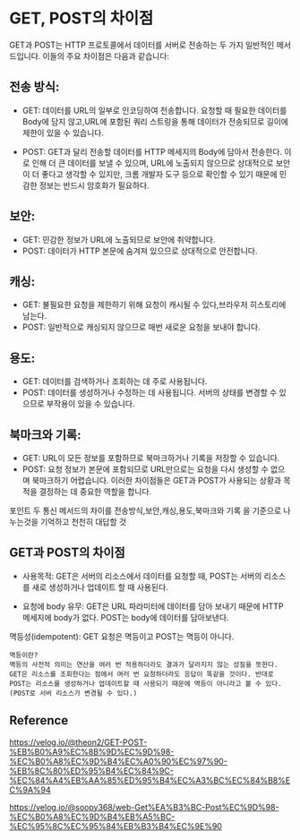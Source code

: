 # GET, POST의 차이점

GET과 POST는 HTTP 프로토콜에서 데이터를 서버로 전송하는 두 가지 일반적인 메서드입니다. 이들의 주요 차이점은 다음과 같습니다:

## 전송 방식:

- GET: 데이터를 URL의 일부로 인코딩하여 전송합니다. 요청할 때 필요한 데이터를 Body에 담지 않고,URL에 포함된 쿼리 스트링을 통해 데이터가 전송되므로 길이에 제한이 있을 수 있습니다.

- POST: GET과 달리 전송할 데이터를 HTTP 메세지의 Body에 담아서 전송한다.
  이로 인해 더 큰 데이터를 보낼 수 있으며, URL에 노출되지 않으므로 상대적으로 보안이 더 좋다고 생각할 수 있지만, 크롬 개발자 도구 등으로 확인할 수 있기 때문에 민감한 정보는 반드시 암호화가 필요하다.

## 보안:

- GET: 민감한 정보가 URL에 노출되므로 보안에 취약합니다.
- POST: 데이터가 HTTP 본문에 숨겨져 있으므로 상대적으로 안전합니다.

## 캐싱:

- GET: 불필요한 요청을 제한하기 위해 요청이 캐시될 수 있다,브라우저 히스토리에 남는다.
- POST: 일반적으로 캐싱되지 않으므로 매번 새로운 요청을 보내야 합니다.

## 용도:

- GET: 데이터를 검색하거나 조회하는 데 주로 사용됩니다.
- POST: 데이터를 생성하거나 수정하는 데 사용됩니다. 서버의 상태를 변경할 수 있으므로 부작용이 있을 수 있습니다.

## 북마크와 기록:

- GET: URL이 모든 정보를 포함하므로 북마크하거나 기록을 저장할 수 있습니다.
- POST: 요청 정보가 본문에 포함되므로 URL만으로는 요청을 다시 생성할 수 없으며 북마크하기 어렵습니다.
  이러한 차이점들은 GET과 POST가 사용되는 상황과 목적을 결정하는 데 중요한 역할을 합니다.

포인트
두 통신 메서드의 차이를 전송방식,보안,캐싱,용도,북마크와 기록 을 기준으로 나누는것을 기억하고 천천히 대답할 것

## GET과 POST의 차이점

- 사용목적: GET은 서버의 리소스에서 데이터를 요청할 때, POST는 서버의 리소스를 새로 생성하거나 업데이트 할 때 사용된다.

- 요청에 body 유무: GET은 URL 파라미터에 데이터를 담아 보내기 때문에 HTTP 메세지에 body가 없다. POST는 body에 데이터를 담아보낸다.

멱등성(idempotent): GET 요청은 멱등이고 POST는 멱등이 아니다.

```
멱등이란?
멱등의 사전적 의미는 연산을 여러 번 적용하더라도 결과가 달라지지 않는 성질을 뜻한다. GET은 리소스를 조회한다는 점에서 여러 번 요청하더라도 응답이 똑같을 것이다. 반대로 POST는 리소스를 생성하거나 업데이트할 때 사용되기 때문에 멱등이 아니라고 볼 수 있다. (POST로 서버 리소스가 변경될 수 있다.)
```

## Reference

https://velog.io/@theon2/GET-POST-%EB%B0%A9%EC%8B%9D%EC%9D%98-%EC%B0%A8%EC%9D%B4%EC%A0%90%EC%97%90-%EB%8C%80%ED%95%B4%EC%84%9C-%EC%84%A4%EB%AA%85%ED%95%B4%EC%A3%BC%EC%84%B8%EC%9A%94

https://velog.io/@soopy368/web-Get%EA%B3%BC-Post%EC%9D%98-%EC%B0%A8%EC%9D%B4%EB%A5%BC-%EC%95%8C%EC%95%84%EB%B3%B4%EC%9E%90
